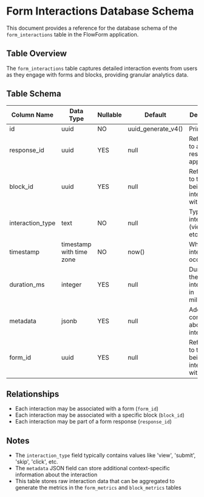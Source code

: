 # Form Interactions Database Schema

This document provides a reference for the database schema of the `form_interactions` table in the FlowForm application.

## Table Overview

The `form_interactions` table captures detailed interaction events from users as they engage with forms and blocks, providing granular analytics data.

## Table Schema

| Column Name      | Data Type                | Nullable | Default        | Description                               |
|------------------|--------------------------|----------|----------------|-------------------------------------------|
| id               | uuid                     | NO       | uuid_generate_v4() | Primary key                           |
| response_id      | uuid                     | YES      | null           | Reference to a form response (if applicable) |
| block_id         | uuid                     | YES      | null           | Reference to the block being interacted with |
| interaction_type | text                     | NO       | null           | Type of interaction (view, click, etc.)   |
| timestamp        | timestamp with time zone | NO       | now()          | When the interaction occurred             |
| duration_ms      | integer                  | YES      | null           | Duration of the interaction in milliseconds |
| metadata         | jsonb                    | YES      | null           | Additional context about the interaction  |
| form_id          | uuid                     | YES      | null           | Reference to the form being interacted with |

## Relationships

- Each interaction may be associated with a form (`form_id`)
- Each interaction may be associated with a specific block (`block_id`)
- Each interaction may be part of a form response (`response_id`)

## Notes

- The `interaction_type` field typically contains values like 'view', 'submit', 'skip', 'click', etc.
- The `metadata` JSON field can store additional context-specific information about the interaction
- This table stores raw interaction data that can be aggregated to generate the metrics in the `form_metrics` and `block_metrics` tables
